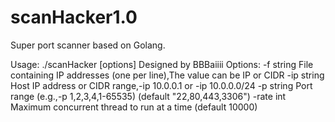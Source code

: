 # scanHacker1.0
Super port scanner based on Golang.

Usage: ./scanHacker [options]
Designed by BBBaiiii 
Options:
  -f string
        File containing IP addresses (one per line),The value can be IP or CIDR
  -ip string
        Host IP address or CIDR range,-ip 10.0.0.1 or -ip 10.0.0.0/24
  -p string
        Port range (e.g.,-p 1,2,3,4,1-65535) (default "22,80,443,3306")
  -rate int
         Maximum concurrent thread to run at a time (default 10000)
